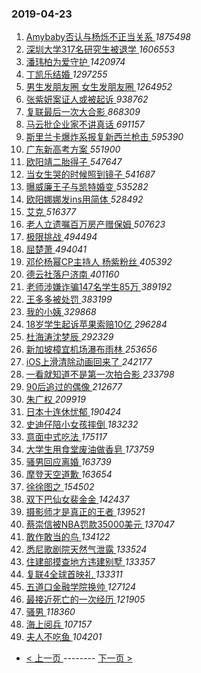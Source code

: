 ### 2019-04-23 
1. [ Amybaby否认与杨烁不正当关系 ](https://s.weibo.com/weibo?q=%23Amybaby%E5%90%A6%E8%AE%A4%E4%B8%8E%E6%9D%A8%E7%83%81%E4%B8%8D%E6%AD%A3%E5%BD%93%E5%85%B3%E7%B3%BB%23&Refer=top) *1875498*
1. [ 深圳大学317名研究生被退学 ](https://s.weibo.com/weibo?q=%23%E6%B7%B1%E5%9C%B3%E5%A4%A7%E5%AD%A6317%E5%90%8D%E7%A0%94%E7%A9%B6%E7%94%9F%E8%A2%AB%E9%80%80%E5%AD%A6%23&Refer=top) *1606553*
1. [ 潘玮柏为爱守护 ](https://s.weibo.com/weibo?q=%23%E6%BD%98%E7%8E%AE%E6%9F%8F%E4%B8%BA%E7%88%B1%E5%AE%88%E6%8A%A4%23&Refer=top) *1420974*
1. [ 丁凯乐结婚 ](https://s.weibo.com/weibo?q=%23%E4%B8%81%E5%87%AF%E4%B9%90%E7%BB%93%E5%A9%9A%23&Refer=top) *1297255*
1. [ 男生发朋友圈 女生发朋友圈 ](https://s.weibo.com/weibo?q=%E7%94%B7%E7%94%9F%E5%8F%91%E6%9C%8B%E5%8F%8B%E5%9C%88%20%E5%A5%B3%E7%94%9F%E5%8F%91%E6%9C%8B%E5%8F%8B%E5%9C%88&Refer=top) *1264952*
1. [ 张紫妍案证人或被起诉 ](https://s.weibo.com/weibo?q=%23%E5%BC%A0%E7%B4%AB%E5%A6%8D%E6%A1%88%E8%AF%81%E4%BA%BA%E6%88%96%E8%A2%AB%E8%B5%B7%E8%AF%89%23&Refer=top) *938762*
1. [ 复联最后一次大合影 ](https://s.weibo.com/weibo?q=%23%E5%A4%8D%E8%81%94%E6%9C%80%E5%90%8E%E4%B8%80%E6%AC%A1%E5%A4%A7%E5%90%88%E5%BD%B1%23&Refer=top) *868309*
1. [ 马云批企业家不讲真话 ](https://s.weibo.com/weibo?q=%23%E9%A9%AC%E4%BA%91%E6%89%B9%E4%BC%81%E4%B8%9A%E5%AE%B6%E4%B8%8D%E8%AE%B2%E7%9C%9F%E8%AF%9D%23&Refer=top) *691157*
1. [ 斯里兰卡爆炸系报复新西兰枪击 ](https://s.weibo.com/weibo?q=%E6%96%AF%E9%87%8C%E5%85%B0%E5%8D%A1%E7%88%86%E7%82%B8%E7%B3%BB%E6%8A%A5%E5%A4%8D%E6%96%B0%E8%A5%BF%E5%85%B0%E6%9E%AA%E5%87%BB&Refer=top) *595390*
1. [ 广东新高考方案 ](https://s.weibo.com/weibo?q=%23%E5%B9%BF%E4%B8%9C%E6%96%B0%E9%AB%98%E8%80%83%E6%96%B9%E6%A1%88%23&Refer=top) *551900*
1. [ 欧阳靖二胎得子 ](https://s.weibo.com/weibo?q=%23%E6%AC%A7%E9%98%B3%E9%9D%96%E4%BA%8C%E8%83%8E%E5%BE%97%E5%AD%90%23&Refer=top) *547647*
1. [ 当女生哭的时候照到镜子 ](https://s.weibo.com/weibo?q=%23%E5%BD%93%E5%A5%B3%E7%94%9F%E5%93%AD%E7%9A%84%E6%97%B6%E5%80%99%E7%85%A7%E5%88%B0%E9%95%9C%E5%AD%90%23&Refer=top) *541687*
1. [ 曝威廉王子与凯特婚变 ](https://s.weibo.com/weibo?q=%23%E6%9B%9D%E5%A8%81%E5%BB%89%E7%8E%8B%E5%AD%90%E4%B8%8E%E5%87%AF%E7%89%B9%E5%A9%9A%E5%8F%98%23&Refer=top) *535282*
1. [ 欧阳娜娜发ins用简体 ](https://s.weibo.com/weibo?q=%23%E6%AC%A7%E9%98%B3%E5%A8%9C%E5%A8%9C%E5%8F%91ins%E7%94%A8%E7%AE%80%E4%BD%93%23&Refer=top) *528492*
1. [ 艾克 ](https://s.weibo.com/weibo?q=%23%E8%89%BE%E5%85%8B%23&Refer=top) *516377*
1. [ 老人立遗嘱百万房产赠保姆 ](https://s.weibo.com/weibo?q=%23%E8%80%81%E4%BA%BA%E7%AB%8B%E9%81%97%E5%98%B1%E7%99%BE%E4%B8%87%E6%88%BF%E4%BA%A7%E8%B5%A0%E4%BF%9D%E5%A7%86%23&Refer=top) *507623*
1. [ 极限挑战 ](https://s.weibo.com/weibo?q=%E6%9E%81%E9%99%90%E6%8C%91%E6%88%98&Refer=top) *494494*
1. [ 屈楚萧 ](https://s.weibo.com/weibo?q=%23%E5%B1%88%E6%A5%9A%E8%90%A7%23&Refer=top) *494041*
1. [ 邓伦杨幂CP主持人 杨紫粉丝 ](https://s.weibo.com/weibo?q=%E9%82%93%E4%BC%A6%E6%9D%A8%E5%B9%82CP%E4%B8%BB%E6%8C%81%E4%BA%BA%20%E6%9D%A8%E7%B4%AB%E7%B2%89%E4%B8%9D&Refer=top) *405392*
1. [ 德云社落户济南 ](https://s.weibo.com/weibo?q=%23%E5%BE%B7%E4%BA%91%E7%A4%BE%E8%90%BD%E6%88%B7%E6%B5%8E%E5%8D%97%23&Refer=top) *401160*
1. [ 老师涉嫌诈骗147名学生85万 ](https://s.weibo.com/weibo?q=%E8%80%81%E5%B8%88%E6%B6%89%E5%AB%8C%E8%AF%88%E9%AA%97147%E5%90%8D%E5%AD%A6%E7%94%9F85%E4%B8%87&Refer=top) *389192*
1. [ 王多多被处罚 ](https://s.weibo.com/weibo?q=%E7%8E%8B%E5%A4%9A%E5%A4%9A%E8%A2%AB%E5%A4%84%E7%BD%9A&Refer=top) *383199*
1. [ 我的小姨 ](https://s.weibo.com/weibo?q=%E6%88%91%E7%9A%84%E5%B0%8F%E5%A7%A8&Refer=top) *329868*
1. [ 18岁学生起诉苹果索赔10亿 ](https://s.weibo.com/weibo?q=18%E5%B2%81%E5%AD%A6%E7%94%9F%E8%B5%B7%E8%AF%89%E8%8B%B9%E6%9E%9C%E7%B4%A2%E8%B5%9410%E4%BA%BF&Refer=top) *296284*
1. [ 杜海涛沈梦辰 ](https://s.weibo.com/weibo?q=%23%E6%9D%9C%E6%B5%B7%E6%B6%9B%E6%B2%88%E6%A2%A6%E8%BE%B0%23&Refer=top) *292329*
1. [ 新加坡樟宜机场瀑布雨林 ](https://s.weibo.com/weibo?q=%E6%96%B0%E5%8A%A0%E5%9D%A1%E6%A8%9F%E5%AE%9C%E6%9C%BA%E5%9C%BA%E7%80%91%E5%B8%83%E9%9B%A8%E6%9E%97&Refer=top) *253656*
1. [ iOS上滑清除动画回来了 ](https://s.weibo.com/weibo?q=%23iOS%E4%B8%8A%E6%BB%91%E6%B8%85%E9%99%A4%E5%8A%A8%E7%94%BB%E5%9B%9E%E6%9D%A5%E4%BA%86%23&Refer=top) *242177*
1. [ 一看就知道不是第一次拍合影 ](https://s.weibo.com/weibo?q=%E4%B8%80%E7%9C%8B%E5%B0%B1%E7%9F%A5%E9%81%93%E4%B8%8D%E6%98%AF%E7%AC%AC%E4%B8%80%E6%AC%A1%E6%8B%8D%E5%90%88%E5%BD%B1&Refer=top) *233798*
1. [ 90后追过的偶像 ](https://s.weibo.com/weibo?q=%2390%E5%90%8E%E8%BF%BD%E8%BF%87%E7%9A%84%E5%81%B6%E5%83%8F%23&Refer=top) *212677*
1. [ 朱广权 ](https://s.weibo.com/weibo?q=%23%E6%9C%B1%E5%B9%BF%E6%9D%83%23&Refer=top) *209919*
1. [ 日本十连休忧郁 ](https://s.weibo.com/weibo?q=%E6%97%A5%E6%9C%AC%E5%8D%81%E8%BF%9E%E4%BC%91%E5%BF%A7%E9%83%81&Refer=top) *190424*
1. [ 史迪仔陪小女孩摔倒 ](https://s.weibo.com/weibo?q=%23%E5%8F%B2%E8%BF%AA%E4%BB%94%E9%99%AA%E5%B0%8F%E5%A5%B3%E5%AD%A9%E6%91%94%E5%80%92%23&Refer=top) *183232*
1. [ 意面中式吃法 ](https://s.weibo.com/weibo?q=%E6%84%8F%E9%9D%A2%E4%B8%AD%E5%BC%8F%E5%90%83%E6%B3%95&Refer=top) *175117*
1. [ 大学生用食堂废油做香皂 ](https://s.weibo.com/weibo?q=%E5%A4%A7%E5%AD%A6%E7%94%9F%E7%94%A8%E9%A3%9F%E5%A0%82%E5%BA%9F%E6%B2%B9%E5%81%9A%E9%A6%99%E7%9A%82&Refer=top) *173759*
1. [ 骚男回应离婚 ](https://s.weibo.com/weibo?q=%E9%AA%9A%E7%94%B7%E5%9B%9E%E5%BA%94%E7%A6%BB%E5%A9%9A&Refer=top) *163739*
1. [ 摩登天空道歉 ](https://s.weibo.com/weibo?q=%E6%91%A9%E7%99%BB%E5%A4%A9%E7%A9%BA%E9%81%93%E6%AD%89&Refer=top) *163654*
1. [ 徐徐图之 ](https://s.weibo.com/weibo?q=%23%E5%BE%90%E5%BE%90%E5%9B%BE%E4%B9%8B%23&Refer=top) *154502*
1. [ 双下巴仙女裴金金 ](https://s.weibo.com/weibo?q=%E5%8F%8C%E4%B8%8B%E5%B7%B4%E4%BB%99%E5%A5%B3%E8%A3%B4%E9%87%91%E9%87%91&Refer=top) *142437*
1. [ 摄影师才是真正的王者 ](https://s.weibo.com/weibo?q=%23%E6%91%84%E5%BD%B1%E5%B8%88%E6%89%8D%E6%98%AF%E7%9C%9F%E6%AD%A3%E7%9A%84%E7%8E%8B%E8%80%85%23&Refer=top) *139521*
1. [ 蔡崇信被NBA罚款35000美元 ](https://s.weibo.com/weibo?q=%E8%94%A1%E5%B4%87%E4%BF%A1%E8%A2%ABNBA%E7%BD%9A%E6%AC%BE35000%E7%BE%8E%E5%85%83&Refer=top) *137047*
1. [ 敢作敢当的鸟 ](https://s.weibo.com/weibo?q=%E6%95%A2%E4%BD%9C%E6%95%A2%E5%BD%93%E7%9A%84%E9%B8%9F&Refer=top) *134122*
1. [ 悉尼歌剧院天然气泄露 ](https://s.weibo.com/weibo?q=%E6%82%89%E5%B0%BC%E6%AD%8C%E5%89%A7%E9%99%A2%E5%A4%A9%E7%84%B6%E6%B0%94%E6%B3%84%E9%9C%B2&Refer=top) *133524*
1. [ 住建部摸查地方违建别墅 ](https://s.weibo.com/weibo?q=%E4%BD%8F%E5%BB%BA%E9%83%A8%E6%91%B8%E6%9F%A5%E5%9C%B0%E6%96%B9%E8%BF%9D%E5%BB%BA%E5%88%AB%E5%A2%85&Refer=top) *133357*
1. [ 复联4全球首映礼 ](https://s.weibo.com/weibo?q=%23%E5%A4%8D%E8%81%944%E5%85%A8%E7%90%83%E9%A6%96%E6%98%A0%E7%A4%BC%23&Refer=top) *133311*
1. [ 五道口金融学院换帅 ](https://s.weibo.com/weibo?q=%E4%BA%94%E9%81%93%E5%8F%A3%E9%87%91%E8%9E%8D%E5%AD%A6%E9%99%A2%E6%8D%A2%E5%B8%85&Refer=top) *127124*
1. [ 最接近死亡的一次经历 ](https://s.weibo.com/weibo?q=%23%E6%9C%80%E6%8E%A5%E8%BF%91%E6%AD%BB%E4%BA%A1%E7%9A%84%E4%B8%80%E6%AC%A1%E7%BB%8F%E5%8E%86%23&Refer=top) *121905*
1. [ 骚男 ](https://s.weibo.com/weibo?q=%E9%AA%9A%E7%94%B7&Refer=top) *118360*
1. [ 海上阅兵 ](https://s.weibo.com/weibo?q=%23%E6%B5%B7%E4%B8%8A%E9%98%85%E5%85%B5%23&Refer=top) *107157*
1. [ 夫人不吃鱼 ](https://s.weibo.com/weibo?q=%23%E5%A4%AB%E4%BA%BA%E4%B8%8D%E5%90%83%E9%B1%BC%23&Refer=top) *104201* 

- [ < 上一页 ](https://github.com/able8/weibo-hot-record/blob/master/2019-04-22.md) -------- [ 下一页 > ](https://github.com/able8/weibo-hot-record/blob/master/2019-04-24.md)